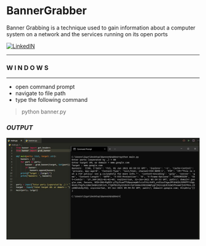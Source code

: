 # BannerGrabber

   Banner Grabbing is a technique used to gain information about a computer system on a network and the services running on its open ports

[![LinkedIN](https://img.shields.io/badge/LinkedIn-0077B5?style=for-the-badge&logo=linkedin&logoColor=white)](https://www.linkedin.com/in/jadhusan24/)

-----------------------------------
###    W I N D O W S
-----------------------------------
- open command prompt
- navigate to  file path
- type the following command
>python banner.py <br/>

### _OUTPUT_

![Screenshot](./output.JPG)

